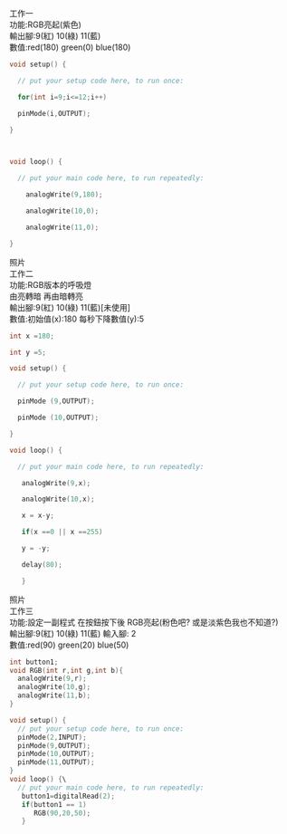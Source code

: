 工作一<br>
功能:RGB亮起(紫色)<br>
輸出腳:9(紅) 10(綠) 11(藍)<br>
數值:red(180) green(0) blue(180)<br>
```c++
void setup() {

  // put your setup code here, to run once:

  for(int i=9;i<=12;i++)

  pinMode(i,OUTPUT);

}



void loop() {

  // put your main code here, to run repeatedly:

    analogWrite(9,180);

    analogWrite(10,0);

    analogWrite(11,0);

}
```
照片<br>
工作二<br>
功能:RGB版本的呼吸燈<br>
     由亮轉暗 再由暗轉亮<br>
輸出腳:9(紅) 10(綠) 11(藍)[未使用]<br>
數值:初始值(x):180 每秒下降數值(y):5<br>
```c++
int x =180;

int y =5;

void setup() {

  // put your setup code here, to run once:

  pinMode (9,OUTPUT);

  pinMode (10,OUTPUT);

}

void loop() {

  // put your main code here, to run repeatedly:

   analogWrite(9,x);

   analogWrite(10,x);

   x = x-y;

   if(x ==0 || x ==255)

   y = -y;

   delay(80);

   }
   ```
   照片<br>
   工作三<br>
   功能:設定一副程式 在按鈕按下後 RGB亮起(粉色吧? 或是淡紫色我也不知道?)<br>
   輸出腳:9(紅) 10(綠) 11(藍) 輸入腳: 2<br>
   數值:red(90) green(20) blue(50)<br>
```c++
int button1;
void RGB(int r,int g,int b){
  analogWrite(9,r);
  analogWrite(10,g);
  analogWrite(11,b);
}

void setup() {
  // put your setup code here, to run once:
  pinMode(2,INPUT);
  pinMode(9,OUTPUT);
  pinMode(10,OUTPUT);
  pinMode(11,OUTPUT);
}
void loop() {\
  // put your main code here, to run repeatedly:
   button1=digitalRead(2);
   if(button1 == 1)
      RGB(90,20,50);
   }
   ```
   
   
   
   
   
